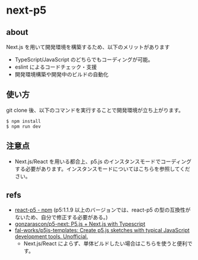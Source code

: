 # next-p5

## about

Next.js を用いて開発環境を構築するため、以下のメリットがあります

- TypeScript/JavaScript のどちらでもコーディングが可能。
- eslint によるコードチェック・支援
- 開発環境構築や開発中のビルドの自動化

## 使い方

git clone 後、以下のコマンドを実行することで開発環境が立ち上がります。

```shell
$ npm install
$ npm run dev
```

## 注意点

- Next.js/React を用いる都合上、p5.js のインスタンスモードでコーディングする必要があります。インスタンスモードについてはこちらを参照してください。

## refs

- [react-p5 - npm](https://www.npmjs.com/package/react-p5) (p5:1.1.9 以上のバージョンでは、react-p5 の型の互換性がないため、自分で修正する必要がある。)
- [gonzarascon/p5-next: P5.js + Next.js with Typescript](https://github.com/gonzarascon/p5-next)
- [fal-works/p5js-templates: Create p5.js sketches with typical JavaScript development tools. Unofficial.](https://github.com/fal-works/p5js-templates)
  - Next.js/React によらず、単体ビルドしたい場合はこちらを使うと便利です。
